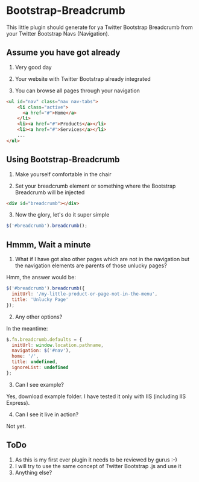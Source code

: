 Bootstrap-Breadcrumb
====================

This little plugin should generate for ya Twitter Bootstrap Breadcrumb from your Twitter Bootstrap Navs (Navigation).

Assume you have got already
---------------------------

1) Very good day

2) Your website with Twitter Bootstrap already integrated 

3) You can browse all pages through your navigation 

```html
<ul id="nav" class="nav nav-tabs">
    <li class="active">
      <a href="#">Home</a>
    </li>
    <li><a href="#">Products</a></li>
    <li><a href="#">Services</a></li>
    ...
</ul>
```

Using Bootstrap-Breadcrumb
--------------------------

1) Make yourself comfortable in the chair

2) Set your breadcrumb element or something where the Bootstrap Breadcrumb will be injected
```html
<div id="breadcrumb"></div>
```

3) Now the glory, let's do it super simple
```javascript
$('#breadcrumb').breadcrumb();
```

Hmmm, Wait a minute
-------------------

1) What if I have got also other pages which are not in the navigation but the navigation elements are parents of those unlucky pages?

Hmm, the answer would be:

```javascript
$('#breadcrumb').breadcrumb({
  initUrl: '/my-little-product-or-page-not-in-the-menu',
  title: 'Unlucky Page'
});
```

2) Any other options?

In the meantime:

```javascript
$.fn.breadcrumb.defaults = {
  initUrl: window.location.pathname,
  navigation: $('#nav'),
  home: '/',
  title: undefined,
  ignoreList: undefined
};
```
3) Can I see example?

Yes, download example folder. I have tested it only with IIS (including IIS Express).

4) Can I see it live in action?

Not yet.

ToDo
--------------------------

1. As this is my first ever plugin it needs to be reviewed by gurus :-)
2. I will try to use the same concept of Twitter Bootstrap .js and use it 
3. Anything else?

